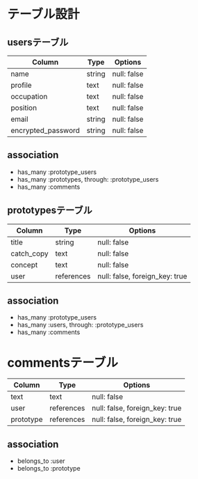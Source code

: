 # テーブル設計 

## usersテーブル

| Column             | Type   | Options     |
| ------------------ | ------ | ----------- |
| name               | string | null: false |
| profile            | text   | null: false |
| occupation         | text   | null: false |
| position           | text   | null: false |
| email              | string | null: false |
| encrypted_password | string | null: false |

## association
- has_many :prototype_users
- has_many :prototypes, through: :prototype_users
- has_many :comments

## prototypesテーブル

| Column             | Type       | Options                        |
| ------------------ | -----------| -------------------------------|
| title              | string     | null: false                    |
| catch_copy         | text       | null: false                    |
| concept            | text       | null: false                    |
| user               | references | null: false, foreign_key: true |

## association

- has_many :prototype_users
- has_many :users, through: :prototype_users
- has_many :comments


# commentsテーブル

| Column             | Type       | Options                        |
| ------------------ | ---------- | -------------------------------|
| text               | text       | null: false                    |
| user               | references | null: false, foreign_key: true |
| prototype          | references | null: false, foreign_key: true |

## association

- belongs_to :user
- belongs_to :prototype
